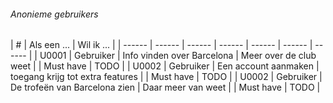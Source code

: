 
###### Anonieme gebruikers

| # | Als een ... | Wil ik ... |
| ------ | ------ | ------ | ------ | ------ | ------ | ------ |
| U0001 | Gebruiker | Info vinden over Barcelona | Meer over de club weet | | Must have | TODO |
| U0002 | Gebruiker | Een account aanmaken | toegang krijg tot extra features | | Must have | TODO |
| U0002 | Gebruiker | De trofeën van Barcelona zien | Daar meer van weet | | Must have | TODO |
